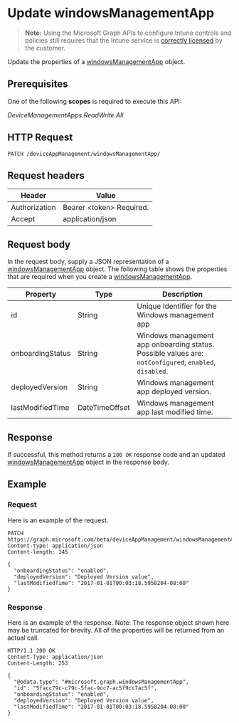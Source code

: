 ﻿# Update windowsManagementApp

> **Note:** Using the Microsoft Graph APIs to configure Intune controls and policies still requires that the Intune service is [correctly licensed](https://go.microsoft.com/fwlink/?linkid=839381) by the customer.

Update the properties of a [windowsManagementApp](../resources/intune_devicefe_windowsmanagementapp.md) object.
## Prerequisites
One of the following **scopes** is required to execute this API:

*DeviceManagementApps.ReadWrite.All*
## HTTP Request
<!-- {
  "blockType": "ignored"
}
-->
```http
PATCH /deviceAppManagement/windowsManagementApp/
```

## Request headers
|Header|Value|
|---|---|
|Authorization|Bearer &lt;token&gt; Required.|
|Accept|application/json|

## Request body
In the request body, supply a JSON representation of a [windowsManagementApp](../resources/intune_devicefe_windowsmanagementapp.md) object.
The following table shows the properties that are required when you create a [windowsManagementApp](../resources/intune_devicefe_windowsmanagementapp.md).

|Property|Type|Description|
|---|---|---|
|id|String|Unique Identifier for the Windows management app|
|onboardingStatus|String|Windows management app onboarding status. Possible values are: `notConfigured`, `enabled`, `disabled`.|
|deployedVersion|String|Windows management app deployed version.|
|lastModifiedTime|DateTimeOffset|Windows management app last modified time.|



## Response
If successful, this method returns a `200 OK` response code and an updated [windowsManagementApp](../resources/intune_devicefe_windowsmanagementapp.md) object in the response body.

## Example
### Request
Here is an example of the request.
```http
PATCH https://graph.microsoft.com/beta/deviceAppManagement/windowsManagementApp/
Content-type: application/json
Content-length: 145

{
  "onboardingStatus": "enabled",
  "deployedVersion": "Deployed Version value",
  "lastModifiedTime": "2017-01-01T00:03:18.5958204-08:00"
}
```

### Response
Here is an example of the response. Note: The response object shown here may be truncated for brevity. All of the properties will be returned from an actual call.
```http
HTTP/1.1 200 OK
Content-Type: application/json
Content-Length: 253

{
  "@odata.type": "#microsoft.graph.windowsManagementApp",
  "id": "5facc79c-c79c-5fac-9cc7-ac5f9cc7ac5f",
  "onboardingStatus": "enabled",
  "deployedVersion": "Deployed Version value",
  "lastModifiedTime": "2017-01-01T00:03:18.5958204-08:00"
}
```



